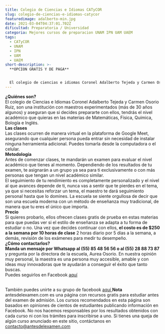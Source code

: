```yaml
---
title: Colegio de Ciencias e Idiomas CATyCOR
slug: colegio-de-ciencias-e-idiomas-catycor
featuredimage: adalberto-min.jpg
date: 2021-03-04T04:37:01.702Z
dificultad: Preparatoria / Universidad
categoria: Mejores cursos de preparacion UNAM IPN UAM UAEM
tags:
  - CATyCOR
  - UNAM
  - IPN
  - UAM
  - UAEM
short-description: >-
  **OPCION GRATIS Y DE PAGA**


  El colegio de ciencias e idiomas Coronel Adalberto Tejeda y Carmen Osorio Ruiz ofrecen cursos de Matemáticas, Física, Química, Biología e Inglés desde 0 al nivel que desees. Precios muy accesibles y clases gratuitas.
---
```

**¿Quiénes son?**<br>
El colegio de Ciencias e Idiomas Coronel Adalberto Tejeda y Carmen Osorio Ruiz, son una institución con maestros experimentados (más de 30 años algunos) y aseguran que si decides prepararte con ellos, tendrás el nivel académico que quieras en las materias de Matemáticas, Física, Química, Bología e Inglés.<br>
**Las clases**<br>
Las clases ocurren de manera virtual en la plataforma de Google Meet, asegurando que cualquier persona pueda entrar sin necesidad de instalar ninguna herramienta adicional. Puedes tomarla desde la computadora o el celular.<br>
**Metodología**<br>
Antes de comenzar clases, te mandarán un examen para evaluar el nivel académico que tienes al momento. Dependiendo de los resultados de tu examen, te asignarán a un grupo ya sea para ti exclusivamente o con más personas que tengan un nivel académico similar.<br>
El seguimiento de tu rendimiento es completamente personalizado y el nivel al que avances depende de ti, nunca vas a sentir que te pierdes en el tema, ya que si necesitas reforzar un tema, el maestro te dará seguimiento personal hasta que lo domines. La escuela se siente orgullosa de decir que son una escuela moderna con un método de enseñanza muy tradicional, de manera que tu eres el único que importa.<br>
**Precio**<br>
Si quieres probarlo, ellos ofrecen clases gratis de prueba en estas materias para que puedas ver si el estilo de enseñanza se adapta a tu forma de estudiar o no. Una vez que decides continuar con ellos, **el costo es de $250 a la semana por 10 horas de clase** 2 horas diario por 5 días a la semana, a demás, revisión de los exámenes para medir tu desempeño.<br>
**¿Cómo contactarlos?**<br>
**Manda un mensaje por Whatsapp al (55) 85 48 56 56 o al (55) 28 88 73 87** y pregunta por la directora de la escuela, Aurea Osorio. En nuestra opinión muy personal, la maestra es una persona muy accesible, amable y con ideas muy innovadoras que te ayudarán a conseguir el éxito que tanto buscas. <br>
Puedes seguirlos en Facebook [aquí](https://www.facebook.com/Colegio-de-Ciencias-e-Idiomas-Coronel-Adalberto-Tejeda-y-Carmen-Osorio-Ruiz-100186151869100)

<br>También puedes unirte a su grupo de facebook [aquí ](https://www.facebook.com/groups/1305077653192177/?ref=share)
**Nota**<br>
antesdelexamen.com es una página con recursos gratis para estudiar antes del examen de admisión. Los cursos recomendados en esta página son basados en opiniones de cientos de estudiantes publicando información en Facebook. No nos hacemos responsables por los resultados obtenidos con cada curso ni con los trámites para inscribirse a uno. Si tienes una queja de algún curso anunciado en este sitio, contáctanos en contacto@antesdelexamen.com